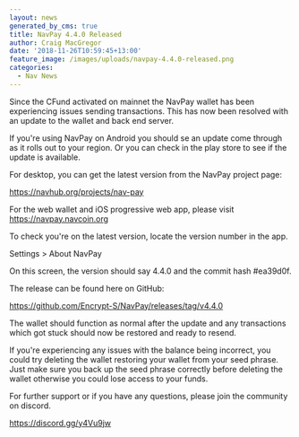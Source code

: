 ```yaml
---
layout: news
generated_by_cms: true
title: NavPay 4.4.0 Released
author: Craig MacGregor
date: '2018-11-26T10:59:45+13:00'
feature_image: /images/uploads/navpay-4.4.0-released.png
categories:
  - Nav News
---
```

Since the CFund activated on mainnet the NavPay wallet has been experiencing issues sending transactions. This has now been resolved with an update to the wallet and back end server.

If you're using NavPay on Android you should se an update come through as it rolls out to your region. Or you can check in the play store to see if the update is available.

For desktop, you can get the latest version from the NavPay project page:

https://navhub.org/projects/nav-pay

For the web wallet and iOS progressive web app, please visit https://navpay.navcoin.org

To check you're on the latest version, locate the version number in the app.

Settings > About NavPay

On this screen, the version should say 4.4.0 and the commit hash #ea39d0f.

The release can be found here on GitHub:

https://github.com/Encrypt-S/NavPay/releases/tag/v4.4.0

The wallet should function as normal after the update and any transactions which got stuck should now be restored and ready to resend.

If you're experiencing any issues with the balance being incorrect, you could try deleting the wallet restoring your wallet from your seed phrase. Just make sure you back up the seed phrase correctly before deleting the wallet otherwise you could lose access to your funds.

For further support or if you have any questions, please join the community on discord.

https://discord.gg/y4Vu9jw
